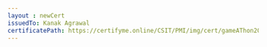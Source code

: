 ```yaml
--- 
layout : newCert 
issuedTo: Kanak Agrawal 
certificatePath: https://certifyme.online/CSIT/PMI/img/cert/gameAThon2021/KanakAgrawal_d99fc.png
--- 
```

